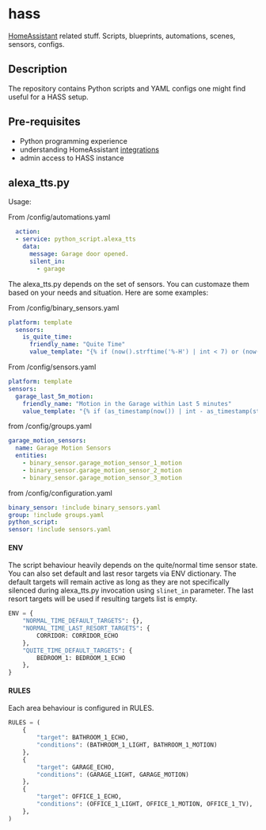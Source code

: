 # hass

[HomeAssistant](https://www.home-assistant.io/) related stuff. Scripts, blueprints, automations, scenes, sensors, configs.

## Description

The repository contains Python scripts and YAML configs one might find useful for a HASS setup.

## Pre-requisites

* Python programming experience
* understanding HomeAssistant [integrations](https://www.home-assistant.io/integrations/python_script/)
* admin access to HASS instance

## alexa_tts.py

Usage:

From /config/automations.yaml
```yaml
  action:
  - service: python_script.alexa_tts
    data:
      message: Garage door opened.
      silent_in:
        - garage
```

The alexa_tts.py depends on the set of sensors. You can customaze them based on your needs and situation. Here are some examples:

From /config/binary_sensors.yaml
```yaml
platform: template
  sensors:
    is_quite_time:
      friendly_name: "Quite Time"
      value_template: "{% if (now().strftime('%-H') | int < 7) or (now().strftime('%-H') | int >= 22) %}on{% else %}off{% endif %}"

```

From /config/sensors.yaml
```yaml
platform: template
sensors:
  garage_last_5m_motion:
    friendly_name: "Motion in the Garage within Last 5 minutes"
    value_template: "{% if (as_timestamp(now()) | int - as_timestamp(states.group.garage_motion_sensors.last_changed) | int) < 300 %}on{% else %}off{% endif %}"
```

from /config/groups.yaml
```yaml
garage_motion_sensors:
  name: Garage Motion Sensors
  entities:
    - binary_sensor.garage_motion_sensor_1_motion
    - binary_sensor.garage_motion_sensor_2_motion
    - binary_sensor.garage_motion_sensor_3_motion
```

from /config/configuration.yaml
```yaml
binary_sensor: !include binary_sensors.yaml
group: !include groups.yaml
python_script:
sensor: !include sensors.yaml
```

#### ENV

The script behaviour heavily depends on the quite/normal time sensor state. You can also set default and last resor targets via ENV dictionary. The default targets will remain active as long as they are not specifically silenced during alexa_tts.py invocation using ```slinet_in``` parameter. The last resort targets will be used if resulting targets list is empty.

```python
ENV = {
    "NORMAL_TIME_DEFAULT_TARGETS": {},
    "NORMAL_TIME_LAST_RESORT_TARGETS": {
        CORRIDOR: CORRIDOR_ECHO
    },
    "QUITE_TIME_DEFAULT_TARGETS": {
        BEDROOM_1: BEDROOM_1_ECHO
    },
}
```

#### RULES
Each area behaviour is configured in RULES.

```python
RULES = (
    {
        "target": BATHROOM_1_ECHO,
        "conditions": (BATHROOM_1_LIGHT, BATHROOM_1_MOTION)
    },
    {
        "target": GARAGE_ECHO,
        "conditions": (GARAGE_LIGHT, GARAGE_MOTION)
    },
    {
        "target": OFFICE_1_ECHO,
        "conditions": (OFFICE_1_LIGHT, OFFICE_1_MOTION, OFFICE_1_TV),
    },
)
```
